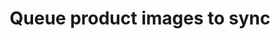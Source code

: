 ---
title: "Queue product images to sync"
name: "sourcemeta"
key: "queue_fetch_images"
description: "Fetch images after product is updated"
user_friendly_description: "Once a product has been created in Stock2Shop, we will fetch the images from iSync to add to the relevant products on Stock2Shop."
default: "false"
values: []
tags: [sourcemeta]
type: "meta"
process: ""
headless: true
---